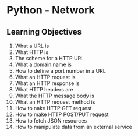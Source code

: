 # Python - Network
 
  ## Learning Objectives
  1. What a URL is
  2. What HTTP is
  3. The scheme for a HTTP URL
  4. What a domain name is
  5. How to define a port number in a URL
  6. What an HTTP request is
  7. What an HTTP response is
  8. What HTTP headers are
  9. What the HTTP message body is
  10. What an HTTP request method is
  11. How to nake HTTP GET request 
  12. How to make HTTP POST/PUT request
  13. How to fetch JSON resources
  14. How to manipulate data from an external service 